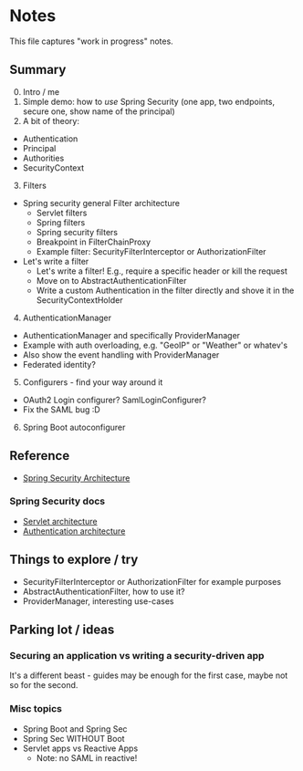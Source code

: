 # Notes

This file captures "work in progress" notes.


## Summary

0. Intro / me
1. Simple demo: how to _use_ Spring Security (one app, two endpoints, secure
   one, show name of the principal)
2. A bit of theory:
  - Authentication
  - Principal
  - Authorities
  - SecurityContext
3. Filters
  - Spring security general Filter architecture
    - Servlet filters
    - Spring filters
    - Spring security filters 
    - Breakpoint in FilterChainProxy
    - Example filter: SecurityFilterInterceptor or AuthorizationFilter
  - Let's write a filter
    - Let's write a filter! E.g., require a specific header or kill the request
    - Move on to AbstractAuthenticationFilter 
    - Write a custom Authentication in the filter directly and shove it in the
      SecurityContextHolder
4. AuthenticationManager
  - AuthenticationManager and specifically ProviderManager
  - Example with auth overloading, e.g. "GeoIP" or "Weather" or whatev's
  - Also show the event handling with ProviderManager
  - Federated identity?
5. Configurers - find your way around it
  - OAuth2 Login configurer? SamlLoginConfigurer?
  - Fix the SAML bug :D
6. Spring Boot autoconfigurer




## Reference

- [Spring Security Architecture](https://spring.io/guides/topicals/spring-security-architecture)

### Spring Security docs

- [Servlet architecture](https://docs.spring.io/spring-security/reference/servlet/architecture.html)
- [Authentication architecture](https://docs.spring.io/spring-security/reference/servlet/authentication/architecture.html)



## Things to explore / try

- SecurityFilterInterceptor or AuthorizationFilter for example purposes
- AbstractAuthenticationFilter, how to use it?
- ProviderManager, interesting use-cases



## Parking lot / ideas

### Securing an application vs writing a security-driven app

It's a different beast - guides may be enough for the first case, maybe not so
for the second.

### Misc topics

- Spring Boot and Spring Sec
- Spring Sec WITHOUT Boot
- Servlet apps vs Reactive Apps
  - Note: no SAML in reactive!
